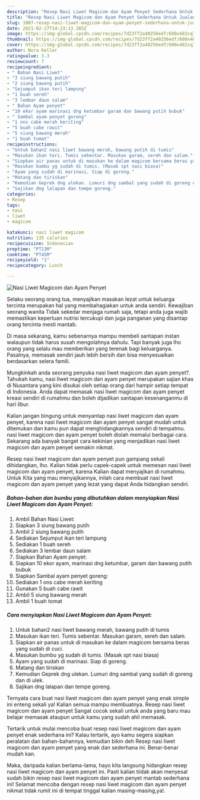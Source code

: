 ```yaml
---
description: "Resep Nasi Liwet Magicom dan Ayam Penyet Sederhana Untuk Jualan"
title: "Resep Nasi Liwet Magicom dan Ayam Penyet Sederhana Untuk Jualan"
slug: 1007-resep-nasi-liwet-magicom-dan-ayam-penyet-sederhana-untuk-jualan
date: 2021-02-27T14:23:13.385Z
image: https://img-global.cpcdn.com/recipes/7d23ff2a40256edf/680x482cq70/nasi-liwet-magicom-dan-ayam-penyet-foto-resep-utama.jpg
thumbnail: https://img-global.cpcdn.com/recipes/7d23ff2a40256edf/680x482cq70/nasi-liwet-magicom-dan-ayam-penyet-foto-resep-utama.jpg
cover: https://img-global.cpcdn.com/recipes/7d23ff2a40256edf/680x482cq70/nasi-liwet-magicom-dan-ayam-penyet-foto-resep-utama.jpg
author: Nora Keller
ratingvalue: 3.3
reviewcount: 7
recipeingredient:
- " Bahan Nasi Liwet"
- "3 siung bawang putih"
- "2 siung bawang putih"
- "Sejumput ikan teri lampung"
- "1 buah sereh"
- "3 lembar daun salam"
- " Bahan Ayam penyet"
- "10 ekor ayam marinasi dng ketumbar garam dan bawang putih bubuk"
- " Sambal ayam penyet goreng"
- "1 ons cabe merah keriting"
- "5 buah cabe rawit"
- "5 siung bawang merah"
- "1 buah tomat"
recipeinstructions:
- "Untuk bahan2 nasi liwet bawang merah, bawang putih di tumis"
- "Masukan ikan teri. Tumis sebentar. Masukan garam, sereh dan salam."
- "Siapkan air panas untuk di masukan ke dalam magicom bersama beras yang sudah di cuci."
- "Masukan bumbu yg sudah di tumis. (Masak spt nasi biasa)"
- "Ayam yang sudah di marinasi. Siap di goreng."
- "Matang dan tiriskan"
- "Kemudian Geprek dng ulekan. Lumuri dng sambal yang sudah di goreng dan di ulek."
- "Sajikan dng lalapan dan tempe goreng."
categories:
- Resep
tags:
- nasi
- liwet
- magicom

katakunci: nasi liwet magicom 
nutrition: 135 calories
recipecuisine: Indonesian
preptime: "PT13M"
cooktime: "PT45M"
recipeyield: "1"
recipecategory: Lunch

---
```



![Nasi Liwet Magicom dan Ayam Penyet](https://img-global.cpcdn.com/recipes/7d23ff2a40256edf/680x482cq70/nasi-liwet-magicom-dan-ayam-penyet-foto-resep-utama.jpg)

Selaku seorang orang tua, menyajikan masakan lezat untuk keluarga tercinta merupakan hal yang membahagiakan untuk anda sendiri. Kewajiban seorang  wanita Tidak sekedar menjaga rumah saja, tetapi anda juga wajib memastikan keperluan nutrisi tercukupi dan juga panganan yang disantap orang tercinta mesti mantab.

Di masa  sekarang, kamu sebenarnya mampu membeli santapan instan walaupun tidak harus susah mengolahnya dahulu. Tapi banyak juga lho orang yang selalu mau memberikan yang terenak bagi keluarganya. Pasalnya, memasak sendiri jauh lebih bersih dan bisa menyesuaikan berdasarkan selera famili. 



Mungkinkah anda seorang penyuka nasi liwet magicom dan ayam penyet?. Tahukah kamu, nasi liwet magicom dan ayam penyet merupakan sajian khas di Nusantara yang kini disukai oleh setiap orang dari hampir setiap tempat di Indonesia. Anda dapat memasak nasi liwet magicom dan ayam penyet kreasi sendiri di rumahmu dan boleh dijadikan santapan kesenanganmu di hari libur.

Kalian jangan bingung untuk menyantap nasi liwet magicom dan ayam penyet, karena nasi liwet magicom dan ayam penyet sangat mudah untuk ditemukan dan kamu pun dapat menghidangkannya sendiri di tempatmu. nasi liwet magicom dan ayam penyet boleh diolah memalui berbagai cara. Sekarang ada banyak banget cara kekinian yang menjadikan nasi liwet magicom dan ayam penyet semakin nikmat.

Resep nasi liwet magicom dan ayam penyet pun gampang sekali dihidangkan, lho. Kalian tidak perlu capek-capek untuk memesan nasi liwet magicom dan ayam penyet, karena Kalian dapat menyajikan di rumahmu. Untuk Kita yang mau menyajikannya, inilah cara membuat nasi liwet magicom dan ayam penyet yang lezat yang dapat Anda hidangkan sendiri.

<!--inarticleads1-->

##### Bahan-bahan dan bumbu yang dibutuhkan dalam menyiapkan Nasi Liwet Magicom dan Ayam Penyet:

1. Ambil  Bahan Nasi Liwet:
1. Siapkan 3 siung bawang putih
1. Ambil 2 siung bawang putih
1. Sediakan Sejumput ikan teri lampung
1. Sediakan 1 buah sereh
1. Sediakan 3 lembar daun salam
1. Siapkan  Bahan Ayam penyet:
1. Siapkan 10 ekor ayam, marinasi dng ketumbar, garam dan bawang putih bubuk
1. Siapkan  Sambal ayam penyet goreng:
1. Sediakan 1 ons cabe merah keriting
1. Gunakan 5 buah cabe rawit
1. Ambil 5 siung bawang merah
1. Ambil 1 buah tomat




<!--inarticleads2-->

##### Cara menyiapkan Nasi Liwet Magicom dan Ayam Penyet:

1. Untuk bahan2 nasi liwet bawang merah, bawang putih di tumis
1. Masukan ikan teri. Tumis sebentar. Masukan garam, sereh dan salam.
1. Siapkan air panas untuk di masukan ke dalam magicom bersama beras yang sudah di cuci.
1. Masukan bumbu yg sudah di tumis. (Masak spt nasi biasa)
1. Ayam yang sudah di marinasi. Siap di goreng.
1. Matang dan tiriskan
1. Kemudian Geprek dng ulekan. Lumuri dng sambal yang sudah di goreng dan di ulek.
1. Sajikan dng lalapan dan tempe goreng.




Ternyata cara buat nasi liwet magicom dan ayam penyet yang enak simple ini enteng sekali ya! Kalian semua mampu membuatnya. Resep nasi liwet magicom dan ayam penyet Sangat cocok sekali untuk anda yang baru mau belajar memasak ataupun untuk kamu yang sudah ahli memasak.

Tertarik untuk mulai mencoba buat resep nasi liwet magicom dan ayam penyet enak sederhana ini? Kalau tertarik, ayo kamu segera siapkan peralatan dan bahan-bahannya, kemudian bikin deh Resep nasi liwet magicom dan ayam penyet yang enak dan sederhana ini. Benar-benar mudah kan. 

Maka, daripada kalian berlama-lama, hayo kita langsung hidangkan resep nasi liwet magicom dan ayam penyet ini. Pasti kalian tiidak akan menyesal sudah bikin resep nasi liwet magicom dan ayam penyet mantab sederhana ini! Selamat mencoba dengan resep nasi liwet magicom dan ayam penyet nikmat tidak rumit ini di tempat tinggal kalian masing-masing,ya!.

